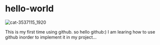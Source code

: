 # hello-world

![cat-3537115_1920](https://user-images.githubusercontent.com/49204603/55421066-1603ca00-5581-11e9-8570-39b17115ee1a.jpg)

This is my first time using github. so hello github:)
I am learing how to use github inorder to implement it in my project...
